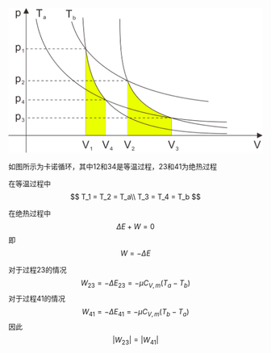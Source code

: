 ![questionRe2](questionRe.png)



如图所示为卡诺循环，其中12和34是等温过程，23和41为绝热过程

在等温过程中
$$
T_1 = T_2 = T_a\\
T_3 = T_4 = T_b
$$


在绝热过程中
$$
\Delta E + W = 0
$$
即
$$
W = -\Delta E
$$



对于过程23的情况
$$
W_{23} = - \Delta E_{23}= - \mu C_{V,m} (T_a-T_b)
$$
对于过程41的情况
$$
W_{41} = - \Delta E_{41}= - \mu C_{V,m} (T_b-T_a)
$$
因此
$$
|W_{23}|=|W_{41}|
$$
